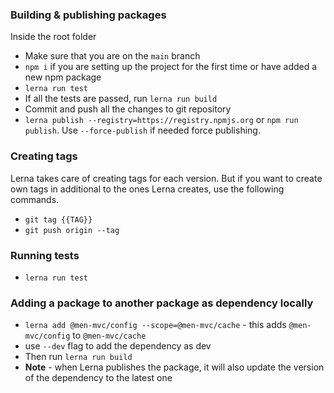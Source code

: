 ### Building & publishing packages
Inside the root folder
- Make sure that you are on the `main` branch
- `npm i` if you are setting up the project for the first time or have added a new npm package
- `lerna run test`
- If all the tests are passed, run `lerna run build`
- Commit and push all the changes to git repository
- `lerna publish --registry=https://registry.npmjs.org` or `npm run publish`. Use  `--force-publish` if needed force publishing.

### Creating tags

Lerna takes care of creating tags for each version. But if you want to create own tags in additional to the ones Lerna creates, use the following commands.
- `git tag {{TAG}}`
- `git push origin --tag`

### Running tests
- `lerna run test`

### Adding a package to another package as dependency locally
- `lerna add @men-mvc/config --scope=@men-mvc/cache` - this adds `@men-mvc/config` to `@men-mvc/cache`
- use `--dev` flag to add the dependency as dev
- Then run `lerna run build`
- **Note** - when Lerna publishes the package, it will also update the version of the dependency to the latest one
